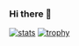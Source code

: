 ### Hi there 🍣

<!--
**takayoshiotake/takayoshiotake** is a ✨ _special_ ✨ repository because its `README.md` (this file) appears on your GitHub profile.

Here are some ideas to get you started:

- 🔭 I’m currently working on ...
- 🌱 I’m currently learning ...
- 👯 I’m looking to collaborate on ...
- 🤔 I’m looking for help with ...
- 💬 Ask me about ...
- 📫 How to reach me: ...
- 😄 Pronouns: ...
- ⚡ Fun fact: ...
-->

[![stats](https://github-readme-stats.vercel.app/api/top-langs/?username=takayoshiotake&theme=github_dark_dimmed)](https://github.com/anuraghazra/github-readme-stats)
[![trophy](https://github-profile-trophy.vercel.app/?username=takayoshiotake&theme=onedark&no-bg=false&no-frame=true&margin-w=4&margin-h=4)](https://github.com/ryo-ma/github-profile-trophy)
